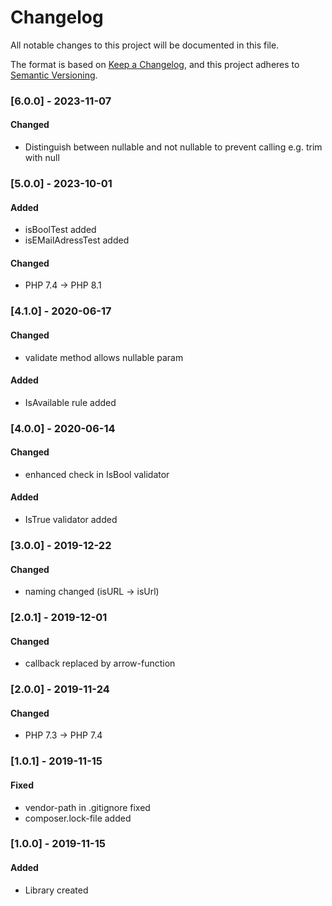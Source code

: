 # Changelog
All notable changes to this project will be documented in this file.

The format is based on [Keep a Changelog](https://keepachangelog.com/en/1.0.0/),
and this project adheres to [Semantic Versioning](https://semver.org/spec/v2.0.0.html).

### [6.0.0] - 2023-11-07
#### Changed
- Distinguish between nullable and not nullable to prevent calling e.g. trim with null

### [5.0.0] - 2023-10-01
#### Added
- isBoolTest added
- isEMailAdressTest added

#### Changed
- PHP 7.4 -> PHP 8.1

### [4.1.0] - 2020-06-17
#### Changed
- validate method allows nullable param

#### Added
- IsAvailable rule added


### [4.0.0] - 2020-06-14
#### Changed
- enhanced check in IsBool validator

#### Added
- IsTrue validator added


### [3.0.0] - 2019-12-22
#### Changed
- naming changed (isURL -> isUrl)


### [2.0.1] - 2019-12-01
#### Changed
- callback replaced by arrow-function


### [2.0.0] - 2019-11-24
#### Changed
- PHP 7.3 -> PHP 7.4


### [1.0.1] - 2019-11-15
#### Fixed
- vendor-path in .gitignore fixed
- composer.lock-file added


### [1.0.0] - 2019-11-15
#### Added
- Library created
